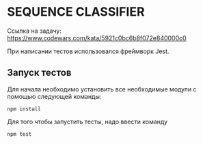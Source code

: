 # SEQUENCE CLASSIFIER

Ссылка на задачу: https://www.codewars.com/kata/5921c0bc6b8f072e840000c0

При написании тестов использовался фреймворк Jest.

## Запуск тестов

Для начала необходимо установить все необходимые модули с помощью следующей команды:
```
npm install
```

Для того чтобы запустить тесты, надо ввести команду
```
npm test
```

